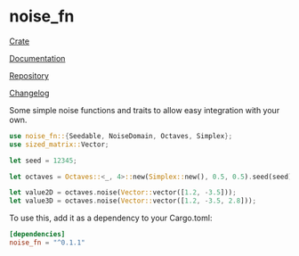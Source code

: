 # noise_fn

[Crate](https://crates.io/crates/noise_fn)

[Documentation](https://docs.rs/noise_fn)

[Repository](https://github.com/LukeMiles49/noise-fn-rs)

[Changelog](https://github.com/LukeMiles49/noise-fn-rs/blob/master/CHANGELOG.md)

Some simple noise functions and traits to allow easy integration with your own.

```rust
use noise_fn::{Seedable, NoiseDomain, Octaves, Simplex};
use sized_matrix::Vector;

let seed = 12345;

let octaves = Octaves::<_, 4>::new(Simplex::new(), 0.5, 0.5).seed(seed);

let value2D = octaves.noise(Vector::vector([1.2, -3.5]));
let value3D = octaves.noise(Vector::vector([1.2, -3.5, 2.8]));
```

To use this, add it as a dependency to your Cargo.toml:
```toml
[dependencies]
noise_fn = "^0.1.1"
```
